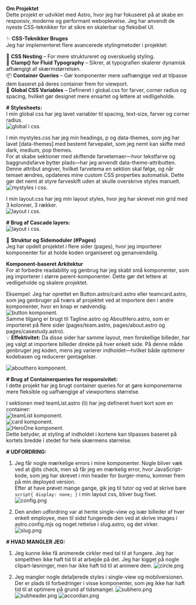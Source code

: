 **Om Projektet**  
Dette projekt er udviklet med Astro, hvor jeg har fokuseret på at skabe en responsiv, moderne og performant weboplevelse. Jeg har anvendt de nyeste CSS-teknikker for at sikre en skalerbar og fleksibel UI.

✨ **CSS-Teknikker Bruges**  
Jeg har implementeret flere avancerede stylingmetoder i projektet:

🧩 **CSS Nesting** – For mere struktureret og overskuelig styling.  
📏 **Clamp() for Fluid Typography** – Sikrer, at typografien skalerer dynamisk afhængigt af skærmstørrelsen.  
📦 **Container Queries** – Gør komponenter mere uafhængige ved at tilpasse dem baseret på deres container frem for viewport.  
🎨 **Global CSS Variables** – Defineret i global.css for farver, corner radius og spacing, hvilket gør designet mere ensartet og lettere at vedligeholde.

**# Stylesheets:**  
I min global css har jeg lavet variabler til spacing, text-size, farver og corner radius.  
![global i css.](screenshots/colors.png)

I min mystyles.css har jeg min headings, p og data-themes, som jeg har lavet [data-themes] med bestemt farvepalet, som jeg nemt kan skifte med dark, medium, pop themes.  
For at skabe sektioner med skiftende farvetemaer—hvor tekstfarve og baggrundsfarve bytter plads—har jeg anvendt data-theme-attributten. Denne attribut angiver, hvilket farvetema en sektion skal følge, og når temaet ændres, opdateres mine custom CSS properties automatisk. Dette gør det nemt at styre farveskift uden at skulle overskrive styles manuelt.  
![mystyles i css.](screenshots/datatheme.png)

I min layout.css har jeg min layout styles, hvor jeg har skrevet min grid med 3 kolonner, 3 rækker.  
![layout i css.](screenshots/layout.png)

**# Brug af Cascade layers:**  
![layout i css.](screenshots/layers.png)

📂 **Struktur og Sidemoduler (#Pages)**  
Jeg har opdelt projektet i flere sider (pages), hvor jeg importerer komponenter for at holde koden organiseret og genanvendelig.

**Komponent-baseret Arkitektur**  
For at forbedre readability og genbrug har jeg skabt små komponenter, som jeg importerer i større parent-komponenter. Dette gør det lettere at vedligeholde og skalere projektet.

Eksempel: Jeg har oprettet en Button.astro/card.astro eller teamcard.astro, som jeg genbruger på tværs af projektet ved at importere den i andre komponenter, hvor en knap er nødvendig.  
![button komponent.](screenshots/btn.png)  
Samme tilgang er brugt til Tagline.astro og AboutHero.astro, som er importeret på flere sider (pages/team.astro, pages/about.astro og pages/casestudy.astro).  
💡 **Effektivitet:** Da disse sider har samme layout, men forskellige billeder, har jeg valgt at importere billeder direkte på hver enkelt side. På denne måde genbruger jeg koden, mens jeg varierer indholdet—hvilket både optimerer kodebasen og reducerer gentagelser.

![abouthero komponent.](screenshots/abouthero.png)

**# Brug af Containerqueries for responsivitet:**  
I dette projekt har jeg brugt container queries for at gøre komponenterne mere fleksible og uafhængige af viewportens størrelse.

I sektionen med teamList.astro (li) har jeg defineret hvert kort som en container:  
![teamList komponent.](screenshots/teamlist.png)  
![card komponent.](screenshots/card.png)  
![HeroOne komponent.](screenshots/hero.png)  
Dette betyder, at styling af indholdet i kortene kan tilpasses baseret på kortets bredde i stedet for hele skærmens størrelse.

**# UDFORDRING:**

1. Jeg får nogle mærkelige errors i mine komponenter. Nogle bliver væk ved at @its check, men så får jeg en mærkelig error, hvor JavaScript-kode, som jeg har skrevet i min header for burger-menu, kommer frem på min deployed version.  
   Efter at have prøvet mange gange, gik jeg til tutor og ved at skrive bare `script{ display: none; }` i min layout css, bliver bug fixet.  
   ![config.png](screenshots/config.png)

2. Den anden udfordring var at hente single-view og især billeder af hver enkelt employee, men til sidst fungerede den ved at skrive images i astro.config.mjs og noget rettelse i slug.astro, og det virker.  
   ![slug.png](screenshots/slug.png)

**# HVAD MANGLER JEG:**

1. Jeg kunne ikke få animerede cirkler med tal til at fungere. Jeg har simpelthen ikke haft tid til at arbejde på det. Jeg har kigget på nogle clipart-løsninger, men har ikke haft tid til at animere dem.
   ![circle.png](screenshots/circle.png)

2. Jeg mangler nogle detaljerede styles i single-view og mobilversionen. Der er plads til forbedringer i visse komponenter, som jeg ikke har haft tid til at optimere på grund af tidsmangel.
   ![subhero.png](screenshots/subhero.png)
   ![subheader.png](screenshots/subheader.png)
   ![accordian.png](screenshots/accordian.png)
